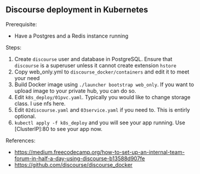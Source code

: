 ## Discourse deployment in Kubernetes

Prerequisite:

- Have a Postgres and a Redis instance running



Steps:

1. Create `discourse` user and database in PostgreSQL. Ensure that `discourse` is a superuser unless it cannot create extension `hstore`
2. Copy web_only.yml to `discourse_docker/containers` and edit it to meet your need
3. Build Docker image using `./launcher bootstrap web_only`. If you want to upload image to your private hub, you can do so.
4. Edit `k8s_deploy/01pvc.yaml`. Typically you would like to change storage class. I use nfs here.
5. Edit `02discourse.yaml` and `03service.yaml` if you need to. This is entirly optional.
6. `kubectl apply -f k8s_deploy` and you will see your app running. Use [ClusterIP]:80 to see your app now.



References:

- https://medium.freecodecamp.org/how-to-set-up-an-internal-team-forum-in-half-a-day-using-discourse-b13588d907fe
- https://github.com/discourse/discourse_docker
